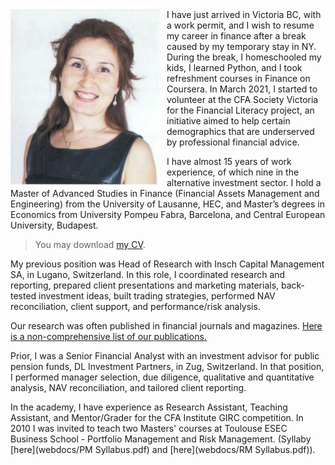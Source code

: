 <img src="img/P_lowres.png" width=240px; style="float: left;margin-right: 10px"/>
I have just arrived in Victoria BC, with a work permit, and I wish to resume my career in finance after a break caused by my temporary stay in NY. During the break, I homeschooled my kids, I learned Python, and I took refreshment courses in Finance on Coursera. In March 2021, I started to volunteer at the CFA Society Victoria for the Financial Literacy project, an initiative aimed to help certain demographics that are underserved by professional financial advice.  

I have almost 15 years of work experience, of which nine in the alternative investment sector. I hold a Master of Advanced Studies in Finance (Financial Assets Management and Engineering) from the University of Lausanne, HEC, and Master’s degrees in Economics from University Pompeu Fabra, Barcelona, and Central European University, Budapest. 

> You may download [my CV](webdocs/CV.pdf).

My previous position was Head of Research with Insch Capital Management SA, in Lugano, Switzerland.
In this role, I coordinated research and reporting, prepared client presentations and marketing materials, back-tested investment ideas, built trading strategies, performed NAV reconciliation, client support, and performance/risk analysis.

Our research was often published in financial journals and magazines. [Here is a non-comprehensive list of our publications.](research0.md)  

Prior, I was a Senior Financial Analyst with an investment advisor for public pension funds, DL Investment Partners, in Zug, Switzerland. In that position, I performed manager selection, due diligence, qualitative and quantitative analysis, NAV reconciliation, and tailored client reporting. 

In the academy, I have experience as Research Assistant, Teaching Assistant, and Mentor/Grader for the CFA Institute GIRC competition. In 2010 I was invited to teach two Masters' courses at Toulouse ESEC Business School - Portfolio Management and Risk Management.
(Syllaby [here](webdocs/PM Syllabus.pdf) and [here](webdocs/RM Syllabus.pdf)).